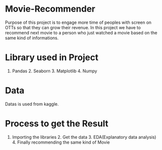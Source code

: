 # Movie-Recommender
Purpose of this project is to engage more time of peoples with screen on OTTs so that they can grow their revenue. In this project we have to recommend next movie to a person who just watched a movie based on the same kind of informations.
# Library used in Project
1. Pandas 2. Seaborn 3. Matplotlib 4. Numpy
# Data 
Datas is used from kaggle.
# Process to get the Result
1. Importing the libraries 2. Get the data 3. EDA(Explanatory data analysis) 4. Finally recommending the same kind of Movie
